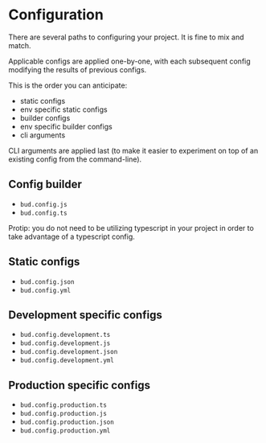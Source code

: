 # Configuration

There are several paths to configuring your project. It is fine to mix and match.

Applicable configs are applied one-by-one, with each subsequent config modifying the results of previous configs.

This is the order you can anticipate:

- static configs
- env specific static configs
- builder configs
- env specific builder configs
- cli arguments

CLI arguments are applied last (to make it easier to experiment on top of an existing config from the command-line).

## Config builder

- `bud.config.js`
- `bud.config.ts`

Protip: you do not need to be utilizing typescript in your project in order to take advantage of a typescript config.

## Static configs

- `bud.config.json`
- `bud.config.yml`

## Development specific configs

- `bud.config.development.ts`
- `bud.config.development.js`
- `bud.config.development.json`
- `bud.config.development.yml`

## Production specific configs

- `bud.config.production.ts`
- `bud.config.production.js`
- `bud.config.production.json`
- `bud.config.production.yml`
